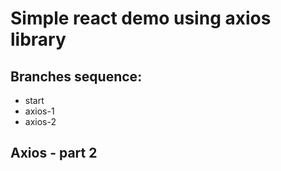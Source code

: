 # Simple react demo using axios library

## Branches sequence:
- start
- axios-1
- axios-2

## Axios - part 2

```javascript

```

```javascript

```

```javascript

```

```javascript

```

```javascript

```

```javascript

```

```javascript

```






